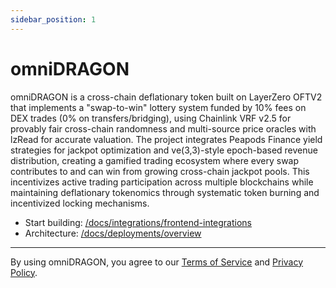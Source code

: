 ```yaml
---
sidebar_position: 1
---
```


# omniDRAGON

omniDRAGON is a cross-chain deflationary token built on LayerZero OFTV2 that implements a "swap-to-win" lottery system funded by 10% fees on DEX trades (0% on transfers/bridging), using Chainlink VRF v2.5 for provably fair cross-chain randomness and multi-source price oracles with lzRead for accurate valuation. The project integrates Peapods Finance yield strategies for jackpot optimization and ve(3,3)-style epoch-based revenue distribution, creating a gamified trading ecosystem where every swap contributes to and can win from growing cross-chain jackpot pools. This incentivizes active trading participation across multiple blockchains while maintaining deflationary tokenomics through systematic token burning and incentivized locking mechanisms.

- Start building: [/docs/integrations/frontend-integrations](/docs/integrations/frontend-integrations)
- Architecture: [/docs/deployments/overview](/docs/deployments/overview)

---

By using omniDRAGON, you agree to our [Terms of Service](/docs/legal/terms-of-service) and [Privacy Policy](/docs/legal/privacy-policy).
